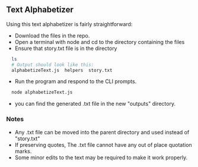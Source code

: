 ## Text Alphabetizer
Using this text alphabetizer is fairly straightforward:
- Download the files in the repo.
- Open a terminal with node and cd to the directory containing the files
- Ensure that story.txt file is in the directory
```bash
  ls
  # Output should look like this:
  alphabetizeText.js  helpers  story.txt
```
- Run the program and respond to the CLI prompts.
```bash
  node alphabetizeText.js
```
- you can find the generated .txt file in the new "outputs" directory.


### Notes
- Any .txt file can be moved into the parent directory and used instead of "story.txt"
- If preserving quotes, The .txt file cannot have any out of place quotation marks.
- Some minor edits to the text may be required to make it work properly.
